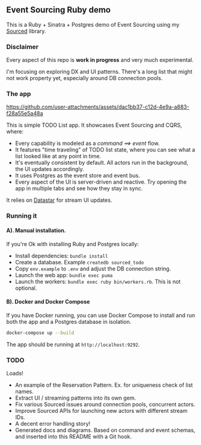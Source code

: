 ## Event Sourcing Ruby demo 

This is a Ruby + Sinatra + Postgres demo of Event Sourcing using my [Sourced](https://github.com/ismasan/sourced) library.

### Disclaimer
Every aspect of this repo is **work in progress** and very much experimental.

I'm focusing on exploring DX and UI patterns. There's a long list that might not work property yet, especially around DB connection pools.

### The app



https://github.com/user-attachments/assets/dac1bb37-c12d-4e9a-a883-f28a55e5a48a



This is simple TODO List app. It showcases Event Sourcing and CQRS, where: 

* Every capability is modeled as a _command ==> event_ flow.
* It features "time traveling" of TODO list state, where you can see what a list looked like at any point in time.
* It's eventually consistent by default. All actors run in the background, the UI updates accordingly.
* It uses Postgres as the event store and event bus.
* Every aspect of the UI is server-driven and reactive. Try opening the app in multiple tabs and see how they stay in sync.

It relies on [Datastar](https://data-star.dev) for stream UI updates.

### Running it

#### A). Manual installation.

If you're Ok with installing Ruby and Postgres locally:

* Install dependencies: `bundle install`
* Create a database. Example `createdb sourced_todo`
* Copy `env.example` to `.env` and adjust the DB connection string.
* Launch the web app: `bundle exec puma`
* Launch the workers: `bundle exec ruby bin/workers.rb`. This is not optional.

#### B). Docker and Docker Compose

If you have Docker running, you can use Docker Compose to install and run both the app and a Postgres database in isolation.

```sh
docker-compose up --build
```

The app should be running at `http://localhost:9292`.

### TODO

Loads!

* An example of the Reservation Pattern. Ex. for uniqueness check of list names.
* Extract UI / streaming patterns into its own gem.
* Fix various Sourced issues around connection pools, concurrent actors.
* Improve Sourced APIs for launching new actors with different stream IDs.
* A decent error handling story!
* Generated docs and diagrams. Based on command and event schemas, and inserted into this README with a Git hook.
